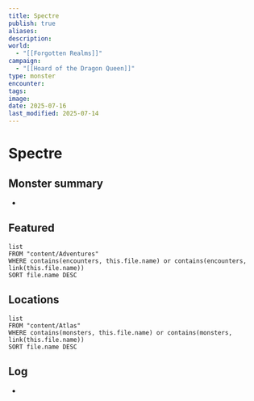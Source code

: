 ```yaml
---
title: Spectre
publish: true
aliases: 
description: 
world:
  - "[[Forgotten Realms]]"
campaign:
  - "[[Hoard of the Dragon Queen]]"
type: monster
encounter: 
tags: 
image: 
date: 2025-07-16
last_modified: 2025-07-14
---
```


# Spectre


## Monster summary
* 

## Featured
```dataview
list
FROM "content/Adventures"
WHERE contains(encounters, this.file.name) or contains(encounters, link(this.file.name))
SORT file.name DESC
```

## Locations
```dataview
list
FROM "content/Atlas"
WHERE contains(monsters, this.file.name) or contains(monsters, link(this.file.name))
SORT file.name DESC
```

## Log
* 